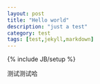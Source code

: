 ```yaml
---
layout: post
title: "Hello world"
description: "just a test"
category: test
tags: [test,jekyll,markdown]
---
```

{% include JB/setup %}

测试测试哈
